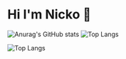 # Hi I'm Nicko 👋

![Anurag's GitHub stats](https://github-readme-stats.vercel.app/api?username=nickolandermilan30&show_icons=true&theme=radical)  ![Top Langs](https://github-readme-stats.vercel.app/api/top-langs/?username=nickolandermilan30&exclude_repo=github-readme-stats,anuraghazra.github.io)

![Top Langs](https://github-readme-stats.vercel.app/api/top-langs/?username=nickolandermilan30&hide_progress=true)


